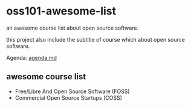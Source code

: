 # oss101-awesome-list
an awesome course list about open source software. 

this project also include the subtitle of course which about open source software. 

Agenda:  [agenda.md](agenda.md) 


## awesome course list

- Free/Libre And Open Source Software (FOSS)
- Commercial Open Source Startups (COSS)
